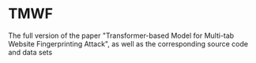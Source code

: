 # TMWF
The full version of the paper "Transformer-based Model for Multi-tab Website Fingerprinting Attack", as well as the corresponding source code and data sets

